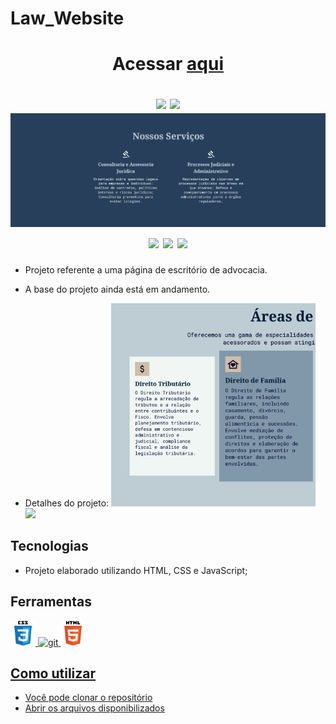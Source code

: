 # Law_Website

<h1 align="center">
  <p>Acessar <a href="https://borges-camila.github.io/Law_Website/">aqui</a></p>
  <img src="./github/Page-1.png">
  <img src="./github/Page-2.png">
  <img src="./github/Page-3.png">
  <img src="./github/Page-4.png">
  <img src="./github/popup-1.png">
  <img src="./github/popup-2.png">
</h1>
 
- Projeto referente a uma página de escritório de advocacia.
- A base do projeto ainda está em andamento.

- Detalhes do projeto:
  <img src="./github/Detail-1.png" width="327">
  <img src="./github/Detail-2.png" width="327">

## Tecnologias

- Projeto elaborado utilizando HTML, CSS e JavaScript;

## Ferramentas

<p align="left"> <a href="https://www.w3schools.com/css/" target="_blank" rel="noreferrer"> <img src="https://raw.githubusercontent.com/devicons/devicon/master/icons/css3/css3-original-wordmark.svg" alt="css3" width="40" height="40"/> </a> <a href="https://git-scm.com/" target="_blank" rel="noreferrer"> <img src="https://www.vectorlogo.zone/logos/git-scm/git-scm-icon.svg" alt="git" width="40" height="40"/> </a> <a href="https://www.w3.org/html/" target="_blank" rel="noreferrer"> <img src="https://raw.githubusercontent.com/devicons/devicon/master/icons/html5/html5-original-wordmark.svg" alt="html5" width="40" height="40"/> </a> <a href="https://reactjs.org/" target="_blank" rel="noreferrer">

## Como utilizar

- Você pode clonar o repositório
- Abrir os arquivos disponibilizados
